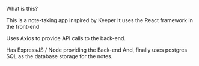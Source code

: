 What is this?


This is a note-taking app inspired by Keeper
It uses the React framework in the front-end

Uses Axios to provide API calls to the back-end. 

Has ExpressJS / Node providing the Back-end 
And, finally uses postgres SQL as the database storage for the notes. 
